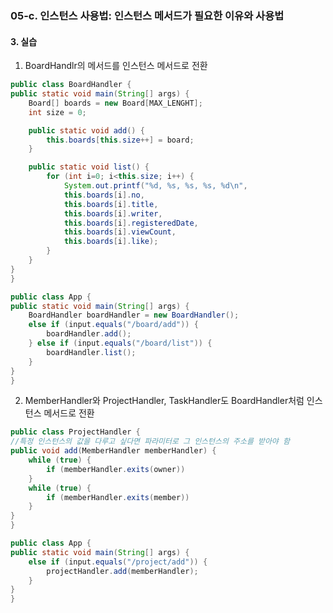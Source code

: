 ### **05-c. 인스턴스 사용법: 인스턴스 메서드가 필요한 이유와 사용법**<br>

#### **3. 실습**<br>
1. BoardHandlr의 메서드를 인스턴스 메서드로 전환<br>

```java
public class BoardHandler {
public static void main(String[] args) {
    Board[] boards = new Board[MAX_LENGHT];
    int size = 0;

    public static void add() {
        this.boards[this.size++] = board;
    }

    public static void list() {
        for (int i=0; i<this.size; i++) {
            System.out.printf("%d, %s, %s, %s, %d\n",
            this.boards[i].no,
            this.boards[i].title,
            this.boards[i].writer,
            this.boards[i].registeredDate,
            this.boards[i].viewCount,
            this.boards[i].like);
        }
    }
}
}
```

```java
public class App {
public static void main(String[] args) {
    BoardHandler boardHandler = new BoardHandler();
    else if (input.equals("/board/add")) {
        boardHandler.add();
    } else if (input.equals("/board/list")) {
        boardHandler.list();
    }
}
}
```

2. MemberHandler와 ProjectHandler, TaskHandler도 BoardHandler처럼 인스턴스 메서드로 전환<br>

```java
public class ProjectHandler {
//특정 인스턴스의 값을 다루고 싶다면 파라미터로 그 인스턴스의 주소를 받아야 함
public void add(MemberHandler memberHandler) {
    while (true) {
        if (memberHandler.exits(owner))
    }
    while (true) {
        if (memberHandler.exits(member))
    }
}
}
```

```java
public class App {
public static void main(String[] args) {
    else if (input.equals("/project/add")) {
        projectHandler.add(memberHandler);
    }
}
}
```